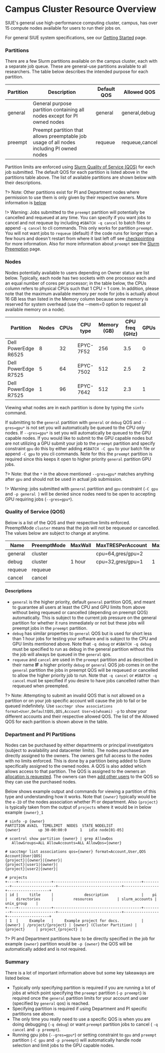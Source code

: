 # Campus Cluster Resource Overview

SIUE's general use high-performance computing cluster, campus, has over 15 compute nodes available for users to run their jobs on.

For general SIUE system specifications, see our [Getting Started](user_guides/hpc_basics/getting_started.md) page.

### Partitions

There are a few Slurm partitions available on the campus cluster, each with a separate job queue. These are general-use partitions available to all researchers. The table below describes the intended purpose for each partition.

| Partition | Description | Default QOS | Allowed QOS |
| --- | --- | --- | --- |
| general | General purpose partition containing all nodes except for PI owned nodes | general | general,debug |
| preempt | Preempt partition that allows preemptable job usage of all nodes including PI owned nodes | requeue | requeue,cancel |

Partition limits are enforced using [Slurm Quality of Service (QOS)](https://slurm.schedmd.com/qos.html) for each job submitted. The default QOS for each partition is listed above in the partitions table above. The list of available partitions are shown below with their descriptions.

?> Note: Other partitions exist for PI and Department nodes where permission to use them is only given by their respective owners. More information is [below](#department-and-pi-partitions)

!> Warning: Jobs submitted to the `preempt` partition will potentially be cancelled and requeued at any time. You can specify if you want jobs to cancel and not requeue by including `#SBATCH -q cancel` to batch files or append `-q cancel` to cli commands. This only works for partition `preempt`. You will not want jobs to `requeue` (default) if the code runs for longer than a few hours and doesn't restart from where it last left off see [checkpointing](/user_guides/software_and_programming/checkpointing.md) for more information. Also for more information about `preempt` see the [Slurm Preemption](https://slurm.schedmd.com/preempt.html) page.

### Nodes

Nodes potentially available to users depending on Owner status are list below. Typically, each node has two sockets with one processor each and an equal number of cores per processor; in the table below, the CPUs column refers to physical CPUs such that 1 CPU = 1 core. In addition, please note that the maximum available memory per node for jobs is actually about 16 GB less than listed in the Memory column because some memory is reserved for system overhead (use the --mem=0 option to request all available memory on a node).

| Partition             | Nodes	| CPUs  | CPU type  |	Memory (GB) |	CPU freq (GHz)  |	GPUs  | GPU type  | Owner     |
| ---                   | ---   | ---   | ---       | ---         | ---             | ---   | ----      | ---       |
| Dell PowerEdge R6525  | 8     | 32    | EPYC-7F52	| 256         | 3.5             | 0     |           |           |
| Dell PowerEdge R7525  | 5     | 64    | EPYC-7502 | 512         | 2.5             | 2     | A100      |           |
| Dell PowerEdge R7525  | 1     | 96    | EPYC-7642 | 512         | 2.3             | 1     | A100      | sonal     |

Viewing what nodes are in each partition is done by typing the `sinfo` command.

If submitting to the `general` partition with `general` or `debug` QOS and `--gres=gpu*` is not set you will automatically be queued to the CPU only nodes. If `--gres=gpu*` is set you will automatically be queued to the GPU capable nodes. If you would like to submit to the GPU capable nodes but are not utilizing a GPU submit your job to the `preempt` partition and specify constraint `gpu` do this by either adding `#SBATCH -C gpu` to your batch file or append `-C gpu` to you cli commands. Note for this the `preempt` partition is required since this keeps it open to higher priority `general` partition GPU jobs.

?> Note: that the `*` in the above mentioned `--gres=gpu*` matches anything after `gpu` and should not be used in actual job submission.

!> Warning: jobs submitted with `general` partition and `gpu` constraint (`-C gpu` and `-p general `) will be denied since nodes need to be open to accepting GPU requiring jobs (`--gres=gpu*`).

### Quality of Service (QOS)

Below is a list of the QOS and their respective limits enforced. PreemptMode `cluster` means that the job will not be requeued or cancelled. The values below are subject to change at anytime.

| Name | PreemptMode | MaxWall | MaxTRESPerAccount | MaxJobsPerAccount | MaxSubmitPerAccount |
| --- | --- | --- | --- | --- | --- |
| general | cluster | | cpu=64,gres/gpu=2 | | |
| debug | cluster | 1 hour | cpu=32,gres/gpu=1 | 1 | 2 |
| requeue | requeue | | | | |
| cancel | cancel | | | | |


#### Descriptions

- `general` is the higher priority, default `general` partition QOS, and meant to guarantee all users at least the CPU and GPU limits from above without being requeued or cancelled (depending on preempt QOS) automatically. This is subject to the current job pressure on the general partition for whether it runs immediately or not but these jobs will preempt jobs in the `preempt` partition.
- `debug` has similar properties to `general` QOS but is used for short less than 1 hour jobs for testing your software and is subject to the CPU and GPU limits mentioned above. Note that `-q debug` or `#SBATCH -q debug` must be specified to run as debug in the general partition without this the job will always be queued in the `general` qos.
- `requeue` and `cancel` are used in the `preempt` partition and as described in their name **IF** a higher priority `debug` or `general` QOS job comes in on the `general` partition the jobs in preempt QOS will be requeued or cancelled to allow the higher priority job to run. Note that `-q cancel` or `#SBATCH -q cancel` must be specified if you desire to have jobs cancelled rather than requeued when preempted.

?> Note: Attempting to submit an invalid QOS that is not allowed on a partition or on your job specific account will cause the job to fail or be queued indefinitely. Use `sacctmgr show associations format=User,DefaultQOS,QOS,Account User=$(whoami) -p` to show your different accounts and their respective allowed QOS. The list of the Allowed QOS for each partition is shown above in the table.

### Department and PI Partitions

Nodes can be purchased by either departments or principal investigators (subject to availability and datacenter limits). The nodes purchased are directly assigned to the owners. The owners get full access to the nodes with no limits enforced. This is done by a partition being added to Slurm specifically assigned to the owned nodes. A QOS is also added which allows access to that partition. The QOS is assigned to the owners an [allocation is requested](user_guides/project_and_allocation_management/request_new_allocation.md). The owners can then [add other users](user_guides/project_and_allocation_management/adding_users.md) to the QOS so they can use the purchased nodes.

Below shows example output and commands for viewing a partition of this type and understanding how it works. Note that `{owner}` typically would be the `e-ID` of the nodes association whether PI or department. Also `{project}` is typically taken from the output of `projects` where it would be in below example `{owner}_1`

```
# sinfo -p {owner}
PARTITION AVAIL  TIMELIMIT  NODES  STATE NODELIST
{owner}        up 30-00:00:0      1   idle node[01-05]

# scontrol show partition {owner} | grep AllowQos
   AllowGroups=ALL AllowAccounts=ALL AllowQos={owner}

# sacctmgr list associations qos={owner} format=Account,User,QOS
Account|User|QOS|
{project}|{owner}|{owner}|
{project}|user1|{owner}|
{project}|user2|{owner}|

# projects
+----+---------------+----------------------------------------+---------+--------------------+-----------------------------+----------------+-------------------+
| id |     title     |              description               |    pi   |    directories     |         resources           | slurm_accounts |     unix_group    |
+----+---------------+----------------------------------------+---------+--------------------+-----------------------------+----------------+-------------------+
| 1  |     Example   |     Example project for docs.          | {owner} | /project/{project} | {owner} (Cluster Partition) |  {project}     | project_{project} |
```

?> PI and Department partitions have to be directly specified in the job for example `{owner}` partition would be `-p {owner}` the QOS will be automatically added and is not required.

### Summary

There is a lot of important information above but some key takeaways are listed below.

- Typically only specifying partition is required if you are running a lot of jobs at which point specifying the `preempt` partition (`-p preempt`) is required once the `general` partition limits for your account and user (specified by `general` qos) is reached.
- Specifying partition is required if using Department and PI specific partitions see above.
- The only time you really need to use a specific QOS is when you are doing debugging (`-q debug`) or want `preempt` partition jobs to cancel ( `-q cancel` and `-p preempt`).
- Running gpu jobs (`--gres=gpu*`) or setting constraint to `gpu` and `preempt` partition (`-C gpu` and `-p preempt`) will automatically handle node selection and limit jobs to the GPU capable nodes.
